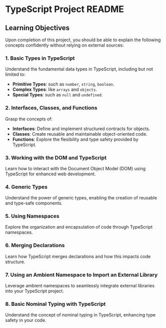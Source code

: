 # TypeScript Project README

## Learning Objectives

Upon completion of this project, you should be able to explain the following concepts confidently without relying on external sources:

### 1. Basic Types in TypeScript

Understand the fundamental data types in TypeScript, including but not limited to:

- **Primitive Types**: such as `number`, `string`, `boolean`.
- **Complex Types**: like `arrays` and `objects`.
- **Special Types**: such as `null` and `undefined`.

### 2. Interfaces, Classes, and Functions

Grasp the concepts of:

- **Interfaces**: Define and implement structured contracts for objects.
- **Classes**: Create reusable and maintainable object-oriented code.
- **Functions**: Explore the flexibility and type safety provided by TypeScript.

### 3. Working with the DOM and TypeScript

Learn how to interact with the Document Object Model (DOM) using TypeScript for enhanced web development.

### 4. Generic Types

Understand the power of generic types, enabling the creation of reusable and type-safe components.

### 5. Using Namespaces

Explore the organization and encapsulation of code through TypeScript namespaces.

### 6. Merging Declarations

Learn how TypeScript merges declarations and how this impacts code structure.

### 7. Using an Ambient Namespace to Import an External Library

Leverage ambient namespaces to seamlessly integrate external libraries into your TypeScript project.

### 8. Basic Nominal Typing with TypeScript

Understand the concept of nominal typing in TypeScript, enhancing type safety in your code.
